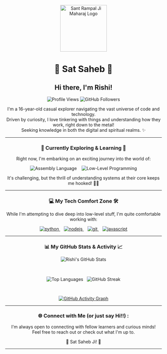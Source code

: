 <p align="center">
  <a href="https://www.jagatgururampalji.org/" target="_blank">
    <img src="https://www.jagatgururampalji.org/theme/alpha-v-1.0-2024/assets/img/logo.webp" alt="Sant Rampal Ji Maharaj Logo" width="150">
  </a>
</p>
<h1 align="center">🙏 Sat Saheb  🙏</h1>
<h2 align="center">Hi there, I'm Rishi!</h2>

<p align="center">
  <img src="https://komarev.com/ghpvc/?username=R1shu404&label=Profile%20Views&color=blueviolet&style=flat-square" alt="Profile Views" />
  <img src="https://img.shields.io/github/followers/R1shu404?style=flat-square&label=Followers&logo=github&color=teal" alt="GitHub Followers" />
</p>

<p align="center">
  I'm a 16-year-old casual explorer navigating the vast universe of code and technology. <br>
  Driven by curiosity, I love tinkering with things and understanding how they work, right down to the metal! <br>
  Seeking knowledge in both the digital and spiritual realms. ✨
</p>

---

<h3 align="center">🚀 Currently Exploring & Learning 🌌</h3>

<p align="center">
  Right now, I'm embarking on an exciting journey into the world of:
</p>
<p align="center">
  <img src="https://img.shields.io/badge/Assembly-%23A17A4D.svg?style=for-the-badge&logo=assemblyscript&logoColor=white" alt="Assembly Language"/>
    
  <img src="https://img.shields.io/badge/Low--Level%20Programming-%23007ACC.svg?style=for-the-badge&logo=c&logoColor=white" alt="Low-Level Programming"/>
</p>
<p align="center">
  It's challenging, but the thrill of understanding systems at their core keeps me hooked! 🧠💡
</p>

---

<h3 align="center">💻 My Tech Comfort Zone 🛠️</h3>

<p align="center">
  While I'm attempting to dive deep into low-level stuff, I'm quite comfortable working with:
</p>
<p align="center">
  <a href="https://www.python.org" target="_blank" rel="noreferrer"> <img src="https://img.shields.io/badge/Python-3776AB?style=for-the-badge&logo=python&logoColor=white" alt="python"/> </a>
    
  <a href="https://nodejs.org" target="_blank" rel="noreferrer"> <img src="https://img.shields.io/badge/Node.js-339933?style=for-the-badge&logo=nodedotjs&logoColor=white" alt="nodejs"/> </a>
    
  <a href="https://git-scm.com/" target="_blank" rel="noreferrer"> <img src="https://img.shields.io/badge/Git-F05032?style=for-the-badge&logo=git&logoColor=white" alt="git"/> </a>
    
  <a href="https://developer.mozilla.org/en-US/docs/Web/JavaScript" target="_blank" rel="noreferrer"> <img src="https://img.shields.io/badge/JavaScript-F7DF1E?style=for-the-badge&logo=javascript&logoColor=black" alt="javascript"/> </a>
</p>

---

<h3 align="center">📊 My GitHub Stats & Activity 📈</h3>

<p align="center">
  <img align="center" src="https://github-readme-stats.vercel.app/api?username=R1shu404&show_icons=true&theme=tokyonight&hide_border=true&count_private=true&include_all_commits=true" alt="Rishi's GitHub Stats" />
</p>
<br>
<p align="center">
  <img align="center" src="https://github-readme-stats.vercel.app/api/top-langs/?username=R1shu404&layout=compact&theme=tokyonight&hide_border=true&langs_count=8" alt="Top Languages" />
   
  <img align="center" src="https://streak-stats.demolab.com?user=R1shu404&theme=tokyonight&hide_border=true" alt="GitHub Streak" />
</p>
<br>
<p align="center">
  <a href="https://github.com/R1shu404">
    <img align="center" src="https://github-readme-activity-graph.vercel.app/graph?username=R1shu404&bg_color=1A1B27&color=70A5FD&line=70A5FD&point=BF91F3&area=true&hide_border=true" alt="GitHub Activity Graph" />
  </a>
</p>

---

<h3 align="center">🌐 Connect with Me (or just say Hi!!) :</h3>

<p align="center">
  I'm always open to connecting with fellow learners and curious minds! <br>
  Feel free to reach out or check out what I'm up to.
</p>
<p align="center">
<!--   <a href="#" target="_blank"><img src="https://img.shields.io/badge/LinkedIn-%230077B5.svg?&style=for-the-badge&logo=linkedin&logoColor=white" alt="LinkedIn"></a> -->
<!--   <a href="#" target="_blank"><img src="https://img.shields.io/badge/Twitter-%231DA1F2.svg?&style=for-the-badge&logo=Twitter&logoColor=white" alt="Twitter"></a> -->
<!--   <a href="mailto:your-email@example.com"><img src="https://img.shields.io/badge/Gmail-D14836?style=for-the-badge&logo=gmail&logoColor=white" alt="Gmail"></a> -->
</p>

<p align="center">🙏 Sat Saheb Ji! 🙏</p>

<!-- Optional: Add a fun touch -->
<!-- <p align="center">
  <img src="https://media.giphy.com/media/LnQjpWaON8nhr21vNW/giphy.gif" width="60">
</p> -->

---
